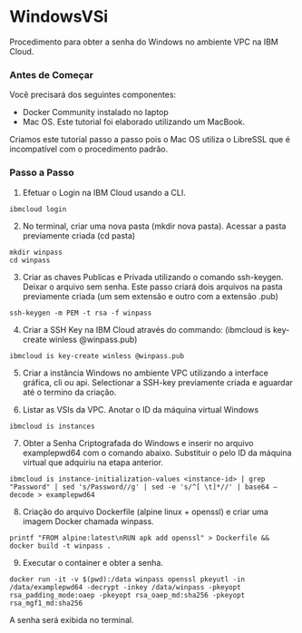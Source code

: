 # WindowsVSi
Procedimento para obter a senha do Windows no ambiente VPC na IBM Cloud.

### Antes de Começar
Você precisará dos seguintes componentes:
- Docker Community instalado no laptop
- Mac OS. Este tutorial foi elaborado utilizando um MacBook.

Criamos este tutorial passo a passo pois o Mac OS utiliza o LibreSSL que é incompatível com o procedimento padrão.

### Passo a Passo

1. Efetuar o Login na IBM Cloud usando a CLI.
```shell
ibmcloud login
```
2. No terminal, criar uma nova pasta (mkdir nova pasta). Acessar a pasta previamente criada (cd pasta)
```shell
mkdir winpass
cd winpass
```
3. Criar as chaves Publicas e Privada utilizando o comando ssh-keygen. Deixar o arquivo sem senha. Este passo criará dois arquivos na pasta previamente criada (um sem extensão e outro com a extensão .pub)
```shell
ssh-keygen -m PEM -t rsa -f winpass
```
4. Criar a SSH Key na IBM Cloud através do commando: (ibmcloud is key-create winless @winpass.pub)
```shell
ibmcloud is key-create winless @winpass.pub
```
5. Criar a instância Windows no ambiente VPC utilizando a interface gráfica, cli ou api. Selectionar a SSH-key previamente criada e aguardar até o termino da criação.

6. Listar as VSIs da VPC. Anotar o ID da máquina virtual Windows
```shell
ibmcloud is instances
```
7. Obter a Senha Criptografada do Windows e inserir no arquivo examplepwd64 com o comando abaixo. Substituir o <instance-id> pelo ID da máquina virtual que adquiriu na etapa anterior.
```shell
ibmcloud is instance-initialization-values <instance-id> | grep "Password" | sed 's/Password//g' | sed -e 's/^[ \t]*//' | base64 —decode > examplepwd64
```
8. Criação do arquivo Dockerfile (alpine linux + openssl) e criar uma imagem Docker chamada winpass.
```shell
printf "FROM alpine:latest\nRUN apk add openssl" > Dockerfile && docker build -t winpass .
```
9. Executar o container e obter a senha.
```docker
docker run -it -v $(pwd):/data winpass openssl pkeyutl -in /data/examplepwd64 -decrypt -inkey /data/winpass -pkeyopt rsa_padding_mode:oaep -pkeyopt rsa_oaep_md:sha256 -pkeyopt rsa_mgf1_md:sha256
```
A senha será exibida no terminal.
